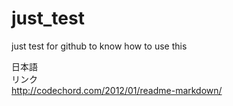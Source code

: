 # just_test
just test for github to know how to use this


日本語  
リンク  
http://codechord.com/2012/01/readme-markdown/

